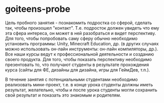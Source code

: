 # goiteens-probe
Цель пробного занятия - познакомить подростка со сферой, сделать так, чтобы произошел "контакт". Т.е. подросток должен увидеть что ему эта сфера интереса, он может в ней разобраться и видет перспективу.  
Для того, чтобы попробовать саму сферу обычно необходимо установить программы: Unity, Minecraft Education, др. (в других случаях можно использовать он-лайн инструменты: он-лайн компиляторы, др.).  
Все наши курсы ведут к профессиональной деятельности и созданию своего продукта. Для того, чтобы показать перспективу необходимо презентовать то, что получают студенты в результате прохождения курса (сайты для ФЕ, дизайны для дизайна, игры для ГеймДев, т.п.).   
  
В течение занятия с потенциальными студентами необходимо реализовать мини-проект, т.е. в конце урока студенты должны иметь результат, желательно, чтобы и после урока студенты могли сохранить свой результат и показать это знакомым и родителям.
